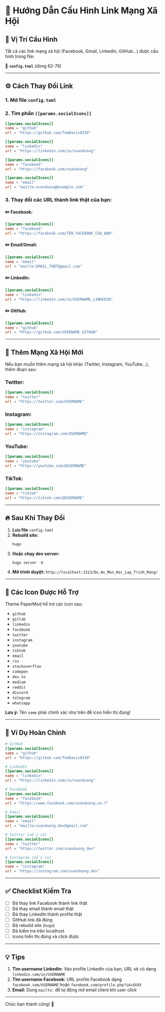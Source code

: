 # 📘 Hướng Dẫn Cấu Hình Link Mạng Xã Hội

## 🔗 Vị Trí Cấu Hình

Tất cả các link mạng xã hội (Facebook, Gmail, LinkedIn, GitHub...) được cấu hình trong file:

📁 **`config.toml`** (dòng 62-76)

---

## ⚙️ Cách Thay Đổi Link

### 1. Mở file `config.toml`

### 2. Tìm phần `[[params.socialIcons]]`

```toml
[[params.socialIcons]]
name = "github"
url = "https://github.com/TomDavis0310"

[[params.socialIcons]]
name = "linkedin"
url = "https://linkedin.com/in/xuanduong"

[[params.socialIcons]]
name = "facebook"
url = "https://facebook.com/xuanduong"

[[params.socialIcons]]
name = "email"
url = "mailto:xuanduong@example.com"
```

### 3. Thay đổi các URL thành link thật của bạn:

#### ✏️ **Facebook:**
```toml
[[params.socialIcons]]
name = "facebook"
url = "https://facebook.com/TÊN_FACEBOOK_CỦA_BẠN"
```

#### ✏️ **Email/Gmail:**
```toml
[[params.socialIcons]]
name = "email"
url = "mailto:EMAIL_THẬT@gmail.com"
```

#### ✏️ **LinkedIn:**
```toml
[[params.socialIcons]]
name = "linkedin"
url = "https://linkedin.com/in/USERNAME_LINKEDIN"
```

#### ✏️ **GitHub:**
```toml
[[params.socialIcons]]
name = "github"
url = "https://github.com/USERNAME_GITHUB"
```

---

## 🎨 Thêm Mạng Xã Hội Mới

Nếu bạn muốn thêm mạng xã hội khác (Twitter, Instagram, YouTube...), thêm đoạn sau:

### Twitter:
```toml
[[params.socialIcons]]
name = "twitter"
url = "https://twitter.com/USERNAME"
```

### Instagram:
```toml
[[params.socialIcons]]
name = "instagram"
url = "https://instagram.com/USERNAME"
```

### YouTube:
```toml
[[params.socialIcons]]
name = "youtube"
url = "https://youtube.com/@USERNAME"
```

### TikTok:
```toml
[[params.socialIcons]]
name = "tiktok"
url = "https://tiktok.com/@USERNAME"
```

---

## 🔥 Sau Khi Thay Đổi

1. **Lưu file** `config.toml`
2. **Rebuild site:**
   ```powershell
   hugo
   ```
3. **Hoặc chạy dev server:**
   ```powershell
   hugo server -D
   ```
4. **Mở trình duyệt:** `http://localhost:1313/Do_An_Mon_Hoc_Lap_Trinh_Mang/`

---

## 🎯 Các Icon Được Hỗ Trợ

Theme PaperMod hỗ trợ các icon sau:

- `github`
- `gitlab`
- `linkedin`
- `facebook`
- `twitter`
- `instagram`
- `youtube`
- `tiktok`
- `email`
- `rss`
- `stackoverflow`
- `codepen`
- `dev.to`
- `medium`
- `reddit`
- `discord`
- `telegram`
- `whatsapp`

**Lưu ý:** Tên `name` phải chính xác như trên để icon hiển thị đúng!

---

## 📸 Ví Dụ Hoàn Chỉnh

```toml
# GitHub
[[params.socialIcons]]
name = "github"
url = "https://github.com/TomDavis0310"

# LinkedIn
[[params.socialIcons]]
name = "linkedin"
url = "https://linkedin.com/in/xuanduong"

# Facebook
[[params.socialIcons]]
name = "facebook"
url = "https://www.facebook.com/xuanduong.vo.7"

# Email
[[params.socialIcons]]
name = "email"
url = "mailto:xuanduong.dev@gmail.com"

# Twitter (nếu có)
[[params.socialIcons]]
name = "twitter"
url = "https://twitter.com/xuanduong_dev"

# Instagram (nếu có)
[[params.socialIcons]]
name = "instagram"
url = "https://instagram.com/xuanduong.dev"
```

---

## ✅ Checklist Kiểm Tra

- [ ] Đã thay link Facebook thành link thật
- [ ] Đã thay email thành email thật
- [ ] Đã thay LinkedIn thành profile thật
- [ ] GitHub link đã đúng
- [ ] Đã rebuild site (`hugo`)
- [ ] Đã kiểm tra trên localhost
- [ ] Icons hiển thị đúng và click được

---

## 💡 Tips

1. **Tìm username LinkedIn:** Vào profile LinkedIn của bạn, URL sẽ có dạng `linkedin.com/in/USERNAME`
2. **Tìm username Facebook:** URL profile Facebook dạng `facebook.com/USERNAME` hoặc `facebook.com/profile.php?id=XXXX`
3. **Email:** Dùng `mailto:` để tự động mở email client khi user click

---

Chúc bạn thành công! 🎉
